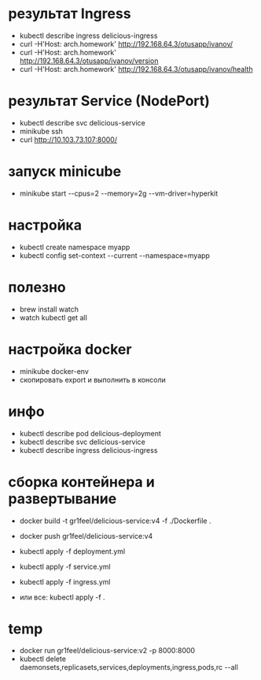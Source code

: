 
# результат Ingress
- kubectl describe ingress delicious-ingress
- curl -H'Host: arch.homework' http://192.168.64.3/otusapp/ivanov/
- curl -H'Host: arch.homework' http://192.168.64.3/otusapp/ivanov/version
- curl -H'Host: arch.homework' http://192.168.64.3/otusapp/ivanov/health

# результат Service (NodePort)
- kubectl describe svc delicious-service
- minikube ssh
- curl http://10.103.73.107:8000/

# запуск minicube
- minikube start --cpus=2 --memory=2g --vm-driver=hyperkit

# настройка
- kubectl create namespace myapp
- kubectl config set-context --current --namespace=myapp

# полезно
- brew install watch
- watch kubectl get all

# настройка docker 
- minikube docker-env
- скопировать export и выполнить в консоли

# инфо
- kubectl describe pod delicious-deployment
- kubectl describe svc delicious-service
- kubectl describe ingress delicious-ingress

# сборка контейнера и развертывание 
- docker build -t gr1feel/delicious-service:v4 -f ./Dockerfile .
- docker push gr1feel/delicious-service:v4

- kubectl apply -f deployment.yml
- kubectl apply -f service.yml
- kubectl apply -f ingress.yml
- или все: kubectl apply -f .

# temp
- docker run gr1feel/delicious-service:v2 -p 8000:8000
- kubectl delete daemonsets,replicasets,services,deployments,ingress,pods,rc --all
